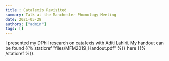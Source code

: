 ```yaml
---
title : Catalexis Revisited
summary: Talk at the Manchester Phonology Meeting
date: 2021-05-28
authors: ["admin"]
tags: []
---
```


I presented my DPhil research on catalexis with Aditi Lahiri. My handout can be found {{% staticref "files/MFM2019_Handout.pdf" %}} here {{% /staticref %}}.